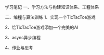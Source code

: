 学习笔记
一、学习方法与构建知识体系、工程体系

二、编程与算法训练
1、实现一个TicTacToe游戏

2、给TicTacToe游戏添加一个完美的AI

3、async异步编程

4、作业与思考
